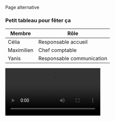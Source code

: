 Page alternative

### Petit tableau pour fêter ça

| **Membre** | **Rôle**                  |
|------------|---------------------------|
| Célia      | Responsable accueil       |
| Maximilien | Chef comptable            |
| Yanis      | Responsable communication |

<video src="https://www.youtube.com/watch?v=dQw4w9WgXcQ">Rick roll</video>
